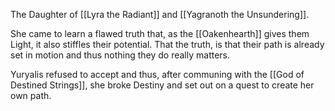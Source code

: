 The Daughter of [[Lyra the Radiant]] and [[Yagranoth the Unsundering]].

She came to learn a flawed truth that, as the [[Oakenhearth]] gives them Light, it also stiffles their potential. That the truth, is that their path is already set in motion and thus nothing they do really matters.

Yuryalis refused to accept and thus, after communing with the [[God of Destined Strings]], she broke Destiny and set out on a quest to create her own path.


